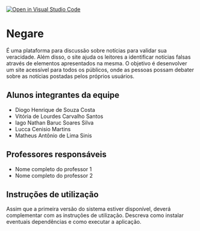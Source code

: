 [![Open in Visual Studio Code](https://classroom.github.com/assets/open-in-vscode-f059dc9a6f8d3a56e377f745f24479a46679e63a5d9fe6f495e02850cd0d8118.svg)](https://classroom.github.com/online_ide?assignment_repo_id=7545877&assignment_repo_type=AssignmentRepo)
# Negare
É uma plataforma para discussão sobre notícias para validar sua veracidade. Além disso, o site ajuda os leitores a identificar notícias falsas através de elementos apresentados na mesma. O objetivo é desenvolver um site acessível para todos os públicos, onde as pessoas possam debater sobre as notícias postadas pelos próprios usuários. 
 
 
## Alunos integrantes da equipe

* Diogo Henrique de Souza Costa
* Vitória de Lourdes Carvalho Santos
* Iago Nathan Baruc Soares Silva
* Lucca Cenisio Martins
* Matheus Antônio de Lima Sinis

## Professores responsáveis

* Nome completo do professor 1
* Nome completo do professor 2

## Instruções de utilização

Assim que a primeira versão do sistema estiver disponível, deverá complementar com as instruções de utilização. Descreva como instalar eventuais dependências e como executar a aplicação.
